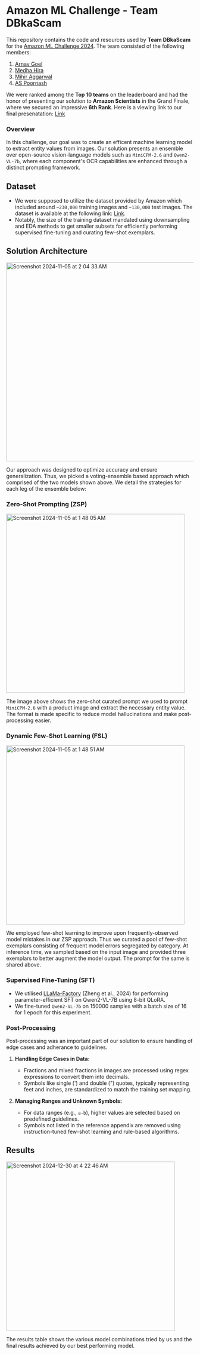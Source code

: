# Amazon ML Challenge - Team DBkaScam

This repository contains the code and resources used by **Team DBkaScam** for the [Amazon ML Challenge 2024](https://unstop.com/hackathons/amazon-ml-challenge-amazon-1100713). The team consisted of the following members:
1. [Arnav Goel](https://arnav10goel.github.io/)
2. [Medha Hira](https://medhahira.github.io/)
3. [Mihir Aggarwal](https://www.linkedin.com/in/mihir-agarwal-33b913188/?originalSubdomain=in)
4. [AS Poornash](https://www.linkedin.com/in/a-s-poornash-4973a2240/)

We were ranked among the **Top 10 teams** on the leaderboard and had the honor of presenting our solution to **Amazon Scientists** in the Grand Finale, where we secured an impressive **6th Rank**. Here is a viewing link to our final presenatation: [Link](https://www.canva.com/design/DAGRau30tRI/06v7kPdBwb99GDjsiv1fcg/edit?utm_content=DAGRau30tRI&utm_campaign=designshare&utm_medium=link2&utm_source=sharebutton)

### Overview

In this challenge, our goal was to create an efficent machine learning model to extract entity values from images. Our solution presents an ensemble over open-source vision-language models such as `MiniCPM-2.6` and `Qwen2-VL-7b`, where each component's OCR capabilities are enhanced through a distinct prompting framework.

## Dataset

- We were supposed to utilize the dataset provided by Amazon which included around `~230,000` training images and `~130,000` test images. The dataset is available at the following link: [Link](https://www.kaggle.com/datasets/abhishekgautam12/amazon-ml-challenge-2024).
- Notably, the size of the training dataset mandated using downsampling and EDA methods to get smaller subsets for efficiently performing supervised fine-tuning and curating few-shot exemplars.

## Solution Architecture
<img width="532" alt="Screenshot 2024-11-05 at 2 04 33 AM" src="https://github.com/user-attachments/assets/3bd6ec5c-85f7-41df-a5b6-c7129c320b8f">

Our approach was designed to optimize accuracy and ensure generalization. Thus, we picked a voting-ensemble based approach which comprised of the two models shown above. We detail the strategies for each leg of the ensemble below:

### Zero-Shot Prompting (ZSP)
<img width="479" alt="Screenshot 2024-11-05 at 1 48 05 AM" src="https://github.com/user-attachments/assets/28f55996-aff3-47c5-b13d-599978f9984f">

The image above shows the zero-shot curated prompt we used to prompt `MiniCPM-2.6` with a product image and extract the necessary entity value. The format is made specific to reduce model hallucinations and make post-processing easier.

### Dynamic Few-Shot Learning (FSL)
<img width="479" alt="Screenshot 2024-11-05 at 1 48 51 AM" src="https://github.com/user-attachments/assets/2ff2e278-d3ee-4c2a-8f1c-f87869c0de35">

We employed few-shot learning to improve upon frequently-observed model mistakes in our ZSP approach. Thus we curated a pool of few-shot exemplars consisting of frequent model errors segregated by category. At inference time, we sampled based on the input image and provided three exemplars to better augment the model output. The prompt for the same is shared above.

### Supervised Fine-Tuning (SFT)
- We utilised [LLaMa-Factory](https://github.com/hiyouga/LLaMA-Factory) (Zheng et al., 2024) for performing parameter-efficient SFT on Qwen2-VL-7B using 8-bit QLoRA.
- We fine-tuned `Qwen2-VL-7b` on 150000 samples with a batch size of 16 for 1 epoch for this experiment.

### Post-Processing
Post-processing was an important part of our solution to ensure handling of edge cases and adherance to guidelines.

1. **Handling Edge Cases in Data:**  
   - Fractions and mixed fractions in images are processed using regex expressions to convert them into decimals.  
   - Symbols like single (') and double (") quotes, typically representing feet and inches, are standardized to match the training set mapping.

2. **Managing Ranges and Unknown Symbols:**  
   - For data ranges (e.g., `a-b`), higher values are selected based on predefined guidelines.  
   - Symbols not listed in the reference appendix are removed using instruction-tuned few-shot learning and rule-based algorithms.  

## Results
<img width="453" alt="Screenshot 2024-12-30 at 4 22 46 AM" src="https://github.com/user-attachments/assets/2eaee579-a0c9-4daf-95d5-ed7c70d80d36" />

The results table shows the various model combinations tried by us and the final results achieved by our best performing model.
